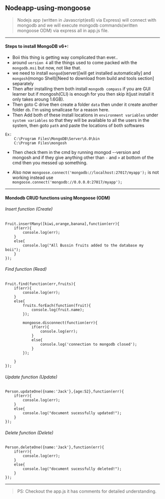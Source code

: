 ## Nodeapp-using-mongoose

> Nodejs app (written in Javascript(es6) via Express) will connect with mongodb and we will execute mongodb commands(written mongoose ODM)  via express  all in app.js file.

---

#### Steps to install MongoDB v6+:
- Boii this thing is getting way complicated than ever..
- around ```version 4``` all the things used to come packed with the ```mongodb.msi``` but now, not like that.
- we need to install ```mongod```(server)[will get installed automatically] and ```mongosh```(mongo Shell)[Need to download from build and tools section] separately
- Then after installing them both install ```mongodb compass``` if you are GUI learner but if mongosh(CLI) is enough for you then skip it(just install it only takes aroung 1.6GB).
- Then goto C drive then create a folder ```data``` then under it create another folder ```db```. I'm using smallcase for a reason here.
- Then Add both of these install locations in ```environment variables``` under ```system variables``` so that they will be available to all the users in the system, then goto ```path``` and paste the locations of both softwares
```
Ex:
    C:\Program Files\MongoDB\Server\6.0\bin
    C:\Program Files\mongosh
```

- Then check them in the cmd by running mongod --version and mongosh and if they give anything other than ```-``` and ```>``` at bottom of the cmd then you messed up something.

- Also now ```mongoose.connect('mongodb://localhost:27017/myapp');``` is not working instead use ```mongoose.connect('mongodb://0.0.0.0:27017/myapp');```

---

#### Mondodb CRUD functions using Mongoose (ODM)


###### Insert function (Create)
```
Fruit.insertMany([kiwi,orange,banana],function(err){
    if(err){
        console.log(err);
    }
    else{
        console.log("All Bussin fruits added to the database my boii");
    }
}); 
```

###### Find function (Read)
```
Fruit.find(function(err,fruits){
    if(err){
        console.log(err);
    }
    else{
        fruits.forEach(function(fruit){
            console.log(fruit.name);
        });

        mongoose.disconnect(function(err){
            if(err){
                console.log(err);
            }
            else{
                console.log('connection to mongodb closed');
            }
        });

    }
}); 
```

###### Update function (Update)
```
Person.updateOne({name:'Jack'},{age:52},function(err){
    if(err){
        console.log(err);
    }
    else{
        console.log("document sucessfully updated!");
    }
}); 
```

###### Delete function (Delete)
```
Person.deleteOne({name:'Jack'},function(err){ 
    if(err){
        console.log(err);
    }
    else{
        console.log("document sucessfully deleted!");
    }
});
```
---
>PS: Checkout the app.js it has comments for detailed understanding.
